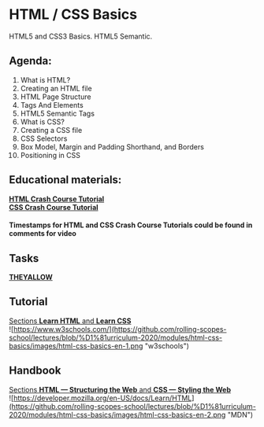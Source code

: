 # HTML / CSS Basics  
HTML5 and CSS3 Basics. HTML5 Semantic.  

## Agenda:  
1. What is HTML?  
2. Creating an HTML file  
3. HTML Page Structure  
4. Tags And Elements  
5. HTML5 Semantic Tags  
6. What is CSS?  
7. Creating a CSS file
8. CSS Selectors
9. Box Model, Margin and Padding Shorthand, and Borders
10. Positioning in CSS

## Educational materials:  
[**HTML Crash Course Tutorial**](https://www.youtube.com/watch?v=UB1O30fR-EE&list=PLillGF-RfqbZTASqIqdvm1R5mLrQq79CU "Traversy Media")  
[**CSS Crash Course Tutorial**](https://www.youtube.com/watch?v=yfoY53QXEnI&list=PLillGF-RfqbZTASqIqdvm1R5mLrQq79CU&index=2 "Traversy Media")  

#### Timestamps for HTML and CSS Crash Course Tutorials could be found in comments for video  

## Tasks  
[**THEYALLOW**](https://github.com/rolling-scopes-school/tasks/blob/master/tasks/markups/level-1/theyalow/theyalow-en.md "THEYALOW")  

## Tutorial  
[Sections **Learn HTML** and **Learn CSS**](https://www.w3schools.com/ "w3schools")  
![https://www.w3schools.com/](https://github.com/rolling-scopes-school/lectures/blob/%D1%81urriculum-2020/modules/html-css-basics/images/html-css-basics-en-1.png "w3schools")   

## Handbook
[Sections **HTML — Structuring the Web** and **CSS — Styling the Web**](https://developer.mozilla.org/en-US/docs/Learn/HTML "MDN")  
![https://developer.mozilla.org/en-US/docs/Learn/HTML](https://github.com/rolling-scopes-school/lectures/blob/%D1%81urriculum-2020/modules/html-css-basics/images/html-css-basics-en-2.png "MDN")  


